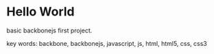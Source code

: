 # Hello World

basic backbonejs first project.

key words: backbone, backbonejs, javascript, js, html, html5, css, css3
